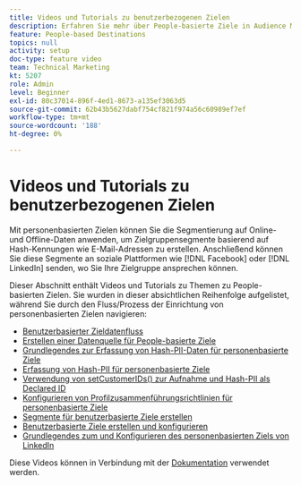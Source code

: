 ```yaml
---
title: Videos und Tutorials zu benutzerbezogenen Zielen
description: Erfahren Sie mehr über People-basierte Ziele in Audience Manager. Erfahren Sie, wie Sie die Segmentierung auf Online- und Offline-Daten anwenden, um Zielgruppensegmente basierend auf Hash-Kennungen wie E-Mail-Adressen und mehr zu erstellen!
feature: People-based Destinations
topics: null
activity: setup
doc-type: feature video
team: Technical Marketing
kt: 5207
role: Admin
level: Beginner
exl-id: 80c37014-896f-4ed1-8673-a135ef3063d5
source-git-commit: 62b43b5627dabf754cf821f974a56c60989ef7ef
workflow-type: tm+mt
source-wordcount: '188'
ht-degree: 0%

---
```


# Videos und Tutorials zu benutzerbezogenen Zielen

Mit personenbasierten Zielen können Sie die Segmentierung auf Online- und Offline-Daten anwenden, um Zielgruppensegmente basierend auf Hash-Kennungen wie E-Mail-Adressen zu erstellen. Anschließend können Sie diese Segmente an soziale Plattformen wie [!DNL Facebook] oder [!DNL LinkedIn] senden, wo Sie Ihre Zielgruppe ansprechen können.

Dieser Abschnitt enthält Videos und Tutorials zu Themen zu People-basierten Zielen. Sie wurden in dieser absichtlichen Reihenfolge aufgelistet, während Sie durch den Fluss/Prozess der Einrichtung von personenbasierten Zielen navigieren:

* [Benutzerbasierter Zieldatenfluss](people-based-destinations-data-flow.md)
* [Erstellen einer Datenquelle für People-basierte Ziele](creating-a-data-source-for-people-based-destinations.md)
* [Grundlegendes zur Erfassung von Hash-PII-Daten für personenbasierte Ziele](understanding-hashed-pii-data-ingestion-for-people-based-destinations.md)
* [Erfassung von Hash-PII für personenbasierte Ziele](ingesting-hashed-pii-for-people-based-destinations.md)
* [Verwendung von setCustomerIDs() zur Aufnahme und Hash-PII als Declared ID](using-setcustomerids-to-ingest-and-hash-pii-as-a-declared-id.md)
* [Konfigurieren von Profilzusammenführungsrichtlinien für personenbasierte Ziele](configuring-profile-merge-rules-for-people-based-destinations.md)
* [Segmente für benutzerbasierte Ziele erstellen](creating-segments-for-people-based-destinations.md)
* [Benutzerbasierte Ziele erstellen und konfigurieren](create-and-configure-people-based-destinations.md)
* [Grundlegendes zum und Konfigurieren des personenbasierten Ziels von LinkedIn](understanding-and-configuring-the-linkedin-pbd.md)

Diese Videos können in Verbindung mit der [Dokumentation](https://experienceleague.adobe.com/docs/audience-manager/user-guide/features/destinations/people-based/people-based-destinations-overview.html) verwendet werden.
